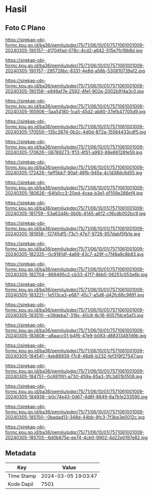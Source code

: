 # Hasil

## Foto C Plano

https://sirekap-obj-formc.kpu.go.id/ba36/pemilu/pdpr/75/71/06/10/01/7571061001009-20240305-190157--41704fad-078c-4cd2-a642-515e7fcf8b8d.jpg

https://sirekap-obj-formc.kpu.go.id/ba36/pemilu/pdpr/75/71/06/10/01/7571061001009-20240305-190157--295728bc-8331-4e8d-a58b-530810739a12.jpg

https://sirekap-obj-formc.kpu.go.id/ba36/pemilu/pdpr/75/71/06/10/01/7571061001009-20240305-190158--e846af7e-2592-4fef-902e-2002b914a3c0.jpg

https://sirekap-obj-formc.kpu.go.id/ba36/pemilu/pdpr/75/71/06/10/01/7571061001009-20240305-165906--5aa54180-1ca5-45d2-ab80-37efb47705d9.jpg

https://sirekap-obj-formc.kpu.go.id/ba36/pemilu/pdpr/75/71/06/10/01/7571061001009-20240305-170559--135c3874-0b2c-4d0d-872a-15584433cdf5.jpg

https://sirekap-obj-formc.kpu.go.id/ba36/pemilu/pdpr/75/71/06/10/01/7571061001009-20240305-170826--08769273-1f13-4f51-a993-88e66128fe59.jpg

https://sirekap-obj-formc.kpu.go.id/ba36/pemilu/pdpr/75/71/06/10/01/7571061001009-20240305-172426--faff5bb7-90af-46fb-945a-4c1d38dc6d55.jpg

https://sirekap-obj-formc.kpu.go.id/ba36/pemilu/pdpr/75/71/06/10/01/7571061001009-20240305-180626--64fa1cc3-20ed-4cea-b3e1-d1109e286ef4.jpg

https://sirekap-obj-formc.kpu.go.id/ba36/pemilu/pdpr/75/71/06/10/01/7571061001009-20240305-181759--53a62d4b-0b0b-4145-a612-cf6cdb002bc9.jpg

https://sirekap-obj-formc.kpu.go.id/ba36/pemilu/pdpr/75/71/06/10/01/7571061001009-20240305-181958--12745df5-73c1-47e7-9726-957dabf5fb1e.jpg

https://sirekap-obj-formc.kpu.go.id/ba36/pemilu/pdpr/75/71/06/10/01/7571061001009-20240305-182325--0c9181df-4a69-43c7-a29f-c7f48a9c8b83.jpg

https://sirekap-obj-formc.kpu.go.id/ba36/pemilu/pdpr/75/71/06/10/01/7571061001009-20240305-182704--669495c2-cb33-47f7-8bb5-06251c053e6b.jpg

https://sirekap-obj-formc.kpu.go.id/ba36/pemilu/pdpr/75/71/06/10/01/7571061001009-20240305-183221--1e513ca3-e687-45c7-a5d8-d42fc68c9891.jpg

https://sirekap-obj-formc.kpu.go.id/ba36/pemilu/pdpr/75/71/06/10/01/7571061001009-20240305-183510--e39deba7-319c-40c8-8c16-6057fdce5a13.jpg

https://sirekap-obj-formc.kpu.go.id/ba36/pemilu/pdpr/75/71/06/10/01/7571061001009-20240305-183808--a8aacc01-b4f6-47e9-b083-d88313497d9b.jpg

https://sirekap-obj-formc.kpu.go.id/ba36/pemilu/pdpr/75/71/06/10/01/7571061001009-20240305-184541--4eb88939-f7c8-48d6-b232-fef319f27547.jpg

https://sirekap-obj-formc.kpu.go.id/ba36/pemilu/pdpr/75/71/06/10/01/7571061001009-20240305-184751--0c681f61-a730-459a-85a3-3fc3d01b1508.jpg

https://sirekap-obj-formc.kpu.go.id/ba36/pemilu/pdpr/75/71/06/10/01/7571061001009-20240305-184938--b0c74e43-0d67-4d8f-8849-6a7b1e233590.jpg

https://sirekap-obj-formc.kpu.go.id/ba36/pemilu/pdpr/75/71/06/10/01/7571061001009-20240305-185150--0badad13-348d-44bb-9fc3-7f3be3e0012c.jpg

https://sirekap-obj-formc.kpu.go.id/ba36/pemilu/pdpr/75/71/06/10/01/7571061001009-20240305-185705--6d0b875e-ee74-4cb0-9902-4d22e0197e82.jpg


## Metadata

| Key        | Value               |
| ---------- | ------------------- |
| Time Stamp | 2024-03-05 19:03:47 |
| Kode Dapil | 7501                |



